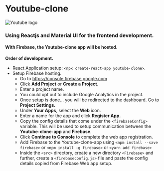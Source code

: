 # Youtube-clone

![Youtube logo](https://www.youtube.com/img/desktop/yt_1200.png)

### Using **Reactjs** and **Material UI** for the frontend development.

#### With **Firebase**, the Youtube-clone app will be hosted.


**Order of development.**
- React Application setup: `<npx create-react-app youtube-clone>`.
- Setup Firebase hosting.
  - Go to https://console.firebase.google.com
  - Click **Add Project** or **Create a Project**.
  - Enter a project name.
  - You could opt out to include Google Analytics in the project.
  - Once setup is done... you will be redirected to the dashboard. Go to **Project Settings.**
  - Under **Your Apps**, select the **Web** icon.
  - Enter a name for the app and click **Register App.**
  - Copy the config details that come under the `<firebaseConfig>` variable. This will be used to setup communication between the **Youtube-clone-app** and **Firebase**.
  - Click **Continue to Console** to complete the web app registration.
  - Add Firebase to the Youtube-clone-app using `<npm install --save firebase>` or `<npm install -g firebase>` or `<yarn add firebase>`
  - Inside the `<src>` directory, create a new directory `<Firebase>` and further, create a `<firebaseconfig.js>` file and paste the config details copied from Firebase Web app 
    setup.
